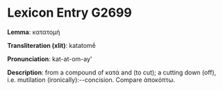 # Lexicon Entry G2699

**Lemma**: κατατομή

**Transliteration (xlit)**: katatomḗ

**Pronunciation**: kat-at-om-ay'

**Description**:
from a compound of κατά and  (to cut); a cutting down (off), i.e. mutilation (ironically):--concision. Compare ἀποκόπτω.
